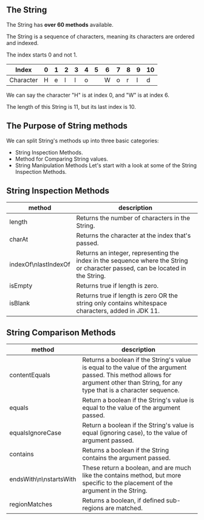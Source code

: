 ## The String
The String has <b>over 60 methods</b> available.

The String is a sequence of characters, meaning its characters are ordered  and indexed.

The index starts 0 and not 1.

| Index | 0 | 1 | 2 | 3 | 4 | 5 | 6 | 7 | 8 | 9 | 10 |
| - | - | - | - | - | - | - | - | - | - | - | - | 
| Character | H | e | l | l | o |  | W | o | r | l | d |

We can say the character "H" is at index 0, and "W" is at index 6.

The length of this String is 11, but its last index is 10.

## The Purpose of String methods
We can split String's methods up into three basic categories:
- String Inspection Methods.
- Method for Comparing String values.
- String Manipulation Methods
Let's start with a look at some of the String Inspection Methods.

## String Inspection Methods
| method | description |
| - | - |
| length | Returns the number of characters in the String. |
| charAt | Returns the character at the index that's passed. |
| indexOf\nlastIndexOf | Returns an integer, representing the index in the sequence where the String or character passed, can be located in the String. |
| isEmpty | Returns true if length is zero. |
| isBlank | Returns true if length is zero OR the string only contains whitespace characters, added in JDK 11. |

## String Comparison Methods
| method | description |
| - | - |
| contentEquals | Returns a boolean if the String's value is equal to the value of the argument passed. This method allows for argument other than String, for any type that is a character sequence. |
| equals | Return a boolean if the String's value is equal to the value of the argument passed. |
| equalsIgnoreCase | Return a boolean if the String's value is equal (ignoring case), to the value of argument passed. |
| contains | Returns a boolean if the String contains the argument passed. |
| endsWith\n\nstartsWith | These return a boolean, and are much like the contains method, but more specific to the placement of the argument in the String. |
| regionMatches | Returns a boolean, if defined sub-regions are matched. |